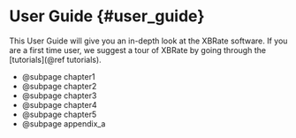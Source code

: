 User Guide {#user_guide}
============

This User Guide will give you an in-depth look at the XBRate software. If you are a first time user, we suggest a tour of XBRate by going through the [tutorials](@ref tutorials).


* @subpage chapter1
* @subpage chapter2
* @subpage chapter3
* @subpage chapter4
* @subpage chapter5
* @subpage appendix_a

